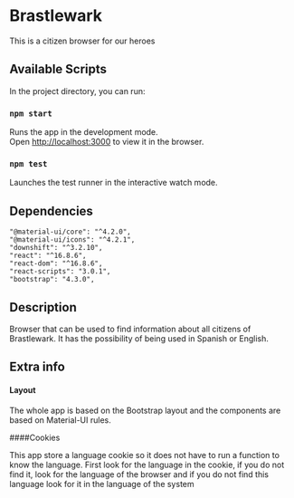 # Brastlewark

This is a citizen browser for our heroes

## Available Scripts

In the project directory, you can run:

### `npm start`

Runs the app in the development mode.<br>
Open [http://localhost:3000](http://localhost:3000) to view it in the browser.

### `npm test`

Launches the test runner in the interactive watch mode.

## Dependencies

    "@material-ui/core": "^4.2.0",
    "@material-ui/icons": "^4.2.1",
    "downshift": "^3.2.10",
    "react": "^16.8.6",
    "react-dom": "^16.8.6",
    "react-scripts": "3.0.1",
    "bootstrap": "4.3.0",
   
    
## Description

 Browser that can be used to find information about all citizens of Brastlewark. It has the possibility of being used in Spanish or English.
 
## Extra info

#### Layout

 The whole app is based on the Bootstrap layout and the components are based on Material-UI rules.
  
####Cookies 

This app store a language cookie so it does not have to run a function to know the language. First look for the language in the cookie, if you do not find it, look for the language of the browser and if you do not find this language look for it in the language of the system
 